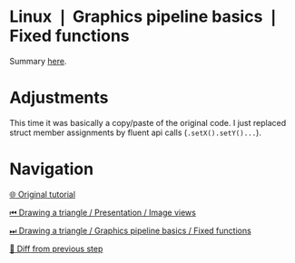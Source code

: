 # Linux ❘ Graphics pipeline basics ❘ Fixed functions

Summary [here](https://github.com/Pacheco95/khronos-vulkan-tutorial-cpp/tree/linux-summary).

# Adjustments

This time it was basically a copy/paste of the original code.
I just replaced struct member assignments by fluent api calls (`.setX().setY()...`).

# Navigation

[🌐 Original tutorial](
https://docs.vulkan.org/tutorial/latest/03_Drawing_a_triangle/02_Graphics_pipeline_basics/02_Fixed_functions.html)

[⏮ Drawing a triangle / Presentation / Image views](
https://github.com/Pacheco95/khronos-vulkan-tutorial-cpp/tree/linux/02-drawing-triangle/02-presentation/03-image-views)

[⏭ Drawing a triangle / Graphics pipeline basics / Fixed functions](
https://github.com/Pacheco95/khronos-vulkan-tutorial-cpp/tree/linux/02-drawing-triangle/03-graphics-pipeline-basics/04-render-passes)

[🔄 Diff from previous step](
https://github.com/Pacheco95/khronos-vulkan-tutorial-cpp/compare/linux/02-drawing-triangle/03-graphics-pipeline-basics/02-shader-modules...linux/02-drawing-triangle/03-graphics-pipeline-basics/03-fixed-functions)
